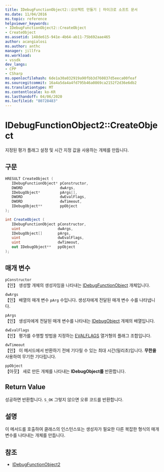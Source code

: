 ```yaml
---
title: IDebugFunctionObject2::오브젝트 만들기 | 마이크로 소프트 문서
ms.date: 11/04/2016
ms.topic: reference
helpviewer_keywords:
- IDebugFunctionObject2::CreateObject
- CreateObject
ms.assetid: 148de615-941e-4b64-ab11-75b692aae465
author: acangialosi
ms.author: anthc
manager: jillfra
ms.workload:
- vssdk
dev_langs:
- CPP
- CSharp
ms.openlocfilehash: 6de1a30a032919a90fbb3d760837d5eeca00feaf
ms.sourcegitcommit: 16a4a5da4a4fd795b46a0869ca2152f2d36e6db2
ms.translationtype: MT
ms.contentlocale: ko-KR
ms.lasthandoff: 04/06/2020
ms.locfileid: "80728483"
---
```

# <a name="idebugfunctionobject2createobject"></a>IDebugFunctionObject2::CreateObject
지정된 평가 플래그 설정 및 시간 지정 값을 사용하는 개체를 만듭니다.

## <a name="syntax"></a>구문

```cpp
HRESULT CreateObject (
   IDebugFunctionObject* pConstructor,
   DWORD                 dwArgs,
   IDebugObject*         pArgs[],
   DWORD                 dwEvalFlags,
   DWORD                 dwTimeout,
   IDebugObject**        ppObject
);
```

```csharp
int CreateObject (
   IDebugFunctionObject pConstructor,
   uint                 dwArgs,
   IDebugObject[]       pArgs,
   uint                 dwEvalFlags,
   uint                 dwTimeout,
   out IDebugObject**   ppObject
);
```

## <a name="parameters"></a>매개 변수
`pConstructor`\
【인】 생성할 개체의 생성자임을 나타내는 [IDebugFunctionObject](../../../extensibility/debugger/reference/idebugfunctionobject.md) 개체입니다.

`dwArgs`\
【인】 배열의 매개 변수 `pArg` 수입니다. 생성자에게 전달된 매개 변수 수를 나타냅니다.

`pArgs`\
【인】 생성자에게 전달된 매개 변수를 나타내는 [IDebugObject](../../../extensibility/debugger/reference/idebugobject.md) 개체의 배열입니다.

`dwEvalFlags`\
【인】 평가를 수행할 방법을 지정하는 [EVALFLAGS](../../../extensibility/debugger/reference/evalflags.md) 열거형의 플래그 조합입니다.

`dwTimeout`\
【인】 이 메서드에서 반환하기 전에 기다릴 수 있는 최대 시간(밀리초)입니다. **무한을** 사용하여 무기한 기다립니다.

`ppObject`\
【아웃】 새로 만든 개체를 나타내는 **IDebugObject를** 반환합니다.

## <a name="return-value"></a>Return Value
 성공하면 반환합니다. `S_OK` 그렇지 않으면 오류 코드를 반환합니다.

## <a name="remarks"></a>설명
 이 메서드를 호출하여 클래스의 인스턴스또는 생성자가 필요한 다른 복잡한 형식의 매개 변수를 나타내는 개체를 만듭니다.

## <a name="see-also"></a>참조
- [IDebugFunctionObject2](../../../extensibility/debugger/reference/idebugfunctionobject2.md)
